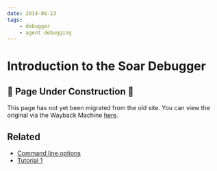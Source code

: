 ```yaml
---
date: 2014-08-13
tags:
    - debugger
    - agent debugging
---
```


<!-- markdown-link-check-disable-next-line -->
<!-- old URL: https://soar.eecs.umich.edu/articles/articles/faqs-and-guides/
69-intro-to-the-soar-debugger -->

# Introduction to the Soar Debugger

## 🚧 Page Under Construction 🚧

This page has not yet been migrated from the old site. You can view the original
via the Wayback Machine [here](https://web.archive.org/web/20230324032250/https://soar.eecs.umich.edu/articles/articles/faqs-and-guides/69-intro-to-the-soar-debugger).

## Related

-   [Command line options](../reference/CommandLineOptionsForDebuggerAndCLI.md)
-   [Tutorial 1](../tutorials/soar_tutorial/01.md)
